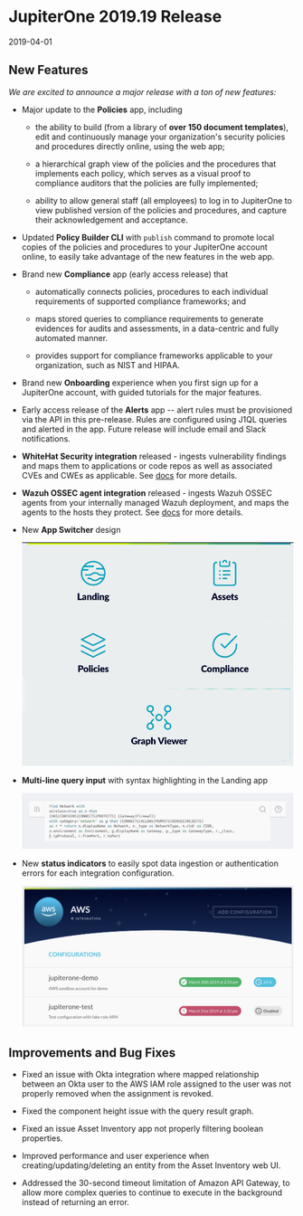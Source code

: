 # JupiterOne 2019.19 Release

2019-04-01

## New Features

_We are excited to announce a major release with a ton of new features:_

- Major update to the **Policies** app, including

    - the ability to build (from a library of **over 150 document templates**),
      edit and continuously manage your organization's security policies and
      procedures directly online, using the web app;

    - a hierarchical graph view of the policies and the procedures that implements
      each policy, which serves as a visual proof to compliance auditors that the
      policies are fully implemented;

    - ability to allow general staff (all employees) to log in to JupiterOne to
      view published version of the policies and procedures, and capture their
      acknowledgement and acceptance.

- Updated **Policy Builder CLI** with `publish` command to promote local copies
  of the policies and procedures to your JupiterOne account online, to easily
  take advantage of the new features in the web app.

- Brand new **Compliance** app (early access release) that
  
    - automatically connects policies, procedures to each individual requirements
      of supported compliance frameworks; and
    
    - maps stored queries to compliance requirements to generate evidences for
      audits and assessments, in a data-centric and fully automated manner.

    - provides support for compliance frameworks applicable to your
      organization, such as NIST and HIPAA.

- Brand new **Onboarding** experience when you first sign up for a JupiterOne
  account, with guided tutorials for the major features.

- Early access release of the **Alerts** app -- alert rules must be provisioned
  via the API in this pre-release. Rules are configured using J1QL queries and
  alerted in the app. Future release will include email and Slack notifications.

- **WhiteHat Security integration** released - ingests vulnerability findings
  and maps them to applications or code repos as well as associated CVEs and
  CWEs as applicable. See [docs][whitehat-doc] for more details.

- **Wazuh OSSEC agent integration** released - ingests Wazuh OSSEC agents from
  your internally managed Wazuh deployment, and maps the agents to the hosts
  they protect. See [docs][wazuh-doc] for more details.

- New **App Switcher** design

  ![app-switcher](../assets/app-switcher.gif)

- **Multi-line query input** with syntax highlighting in the Landing app

  ![multi-line-query](../assets/multi-line-query.jpg)

- New **status indicators** to easily spot data ingestion or authentication
  errors for each integration configuration.

  ![ic-indicators](../assets/integration-configurations-indicators.png)

## Improvements and Bug Fixes

- Fixed an issue with Okta integration where mapped relationship between an Okta
  user to the AWS IAM role assigned to the user was not properly removed when
  the assignment is revoked.

- Fixed the component height issue with the query result graph.

- Fixed an issue Asset Inventory app not properly filtering boolean properties.

- Improved performance and user experience when creating/updating/deleting an
  entity from the Asset Inventory web UI.

- Addressed the 30-second timeout limitation of Amazon API Gateway, to allow
  more complex queries to continue to execute in the background instead of
  returning an error.

[whitehat-doc]: http://docs.jupiterone.io/en/latest/docs/integrations/whitehat/jupiter-integration-whitehat.html
[wazuh-doc]: http://docs.jupiterone.io/en/latest/docs/integrations/wazuh/jupiter-integration-wazuh.html
